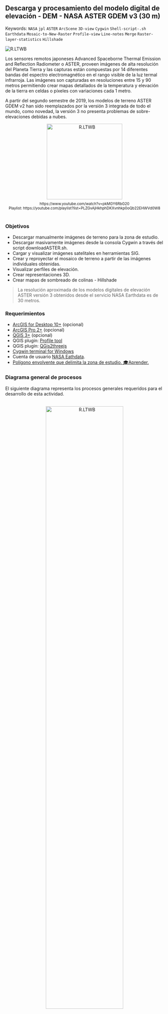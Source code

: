 ## Descarga y procesamiento del modelo digital de elevación - DEM - NASA ASTER GDEM v3 (30 m)
Keywords: `NASA` `jpl` `ASTER` `ArcScene` `3D-view` `Cygwin` `Shell-script-.sh` `Earthdata` `Mosaic-to-New-Raster` `Profile-view` `Line-notes` `Merge` `Raster-layer-statistics` `Hillshade`

![R.LTWB](Graph/DEMAster.png)

Los sensores remotos japoneses Advanced Spaceborne Thermal Emission and Reflection Radiometer o ASTER, proveen imágenes de alta resolución del Planeta Tierra y las capturas están compuestas por 14 diferentes bandas del espectro electromagnético en el rango visible de la luz termal infrarroja. Las imágenes son capturadas en resoluciones entre 15 y 90 metros permitiendo crear mapas detallados de la temperatura y elevación de la tierra en celdas o píxeles con variaciones cada 1 metro.

A partir del segundo semestre de 2019, los modelos de terreno ASTER GDEM v2 han sido reemplazados por la versión 3 integrada de todo el mundo, como novedad, la versión 3 no presenta problemas de sobre-elevaciones debidas a nubes.

<div align="center"><a href="http://www.youtube.com/watch?feature=player_embedded&v=pkMGY6RbG20" target="_blank"><img src="../../.icons/R.LTWB_PlayVideo.svg" alt="R.LTWB" width="240" border="0" /></a><sub><br>https://www.youtube.com/watch?v=pkMGY6RbG20<br>Playlist: https://youtube.com/playlist?list=PLZGvAjHkhphDKXvnhkp0oQb22EHWVd0W8</sub><br><br></div>


### Objetivos

* Descargar manualmente imágenes de terreno para la zona de estudio.
* Descargar masivamente imágenes desde la consola Cygwin a través del script downloadASTER.sh.
* Cargar y visualizar imágenes satelitales en herramientas SIG.
* Crear y reproyectar el mosaico de terreno a partir de las imágenes individuales obtenidas.
* Visualizar perfiles de elevación.
* Crear representaciones 3D.
* Crear mapas de sombreado de colinas - Hillshade

> La resolución aproximada de los modelos digitales de elevación ASTER versión 3 obtenidos desde el servicio NASA Earthdata es de 30 metros.


### Requerimientos

* [ArcGIS for Desktop 10+](https://desktop.arcgis.com/es/desktop/) (opcional)
* [ArcGIS Pro 2+](https://pro.arcgis.com/en/pro-app/latest/get-started/download-arcgis-pro.htm) (opcional)
* [QGIS 3+](https://qgis.org/) (opcional)
* QGIS plugin: [Profile tool](https://plugins.qgis.org/plugins/profiletool/)
* QGIS plugin: [QGis2threejs](https://plugins.qgis.org/plugins/Qgis2threejs/)
* [Cygwin terminal for Windows](https://www.cygwin.com/)
* Cuenta de usuario [NASA Eathdata](../UserCreation).
* [Polígono envolvente que delimita la zona de estudio. ](../../.shp/ZonaEstudioEnvelope.zip)[:mortar_board:Aprender.](../../Section01/CaseStudy)


### Diagrama general de procesos

El siguiente diagrama representa los procesos generales requeridos para el desarrollo de esta actividad.

<div align="center">
<br><img alt="R.LTWB" src="Graph/DEMAster.svg" width="70%"><br>
<sub>Convenciones generales en diagramas: clases de entidad en azul, dataset en gris oscuro, grillas en color verde, geo-procesos en rojo, procesos automáticos o semiautomáticos en guiones rojos y procesos manuales en amarillo. Líneas conectoras con guiones corresponden a procedimientos opcionales.</sub><br><br>
</div>


### Procedimiento de descarga

1. Ingresar al servicio web de la NASA: https://search.earthdata.nasa.gov y dar clic en Earthdata login.

> Realizar el ingreso de usuario usando _LOG IN_ o realizar el registro de nuevo usuario dando clic en _REGISTER_ [(ver instrucciones detalladas.)](../UserCreation)

2. Delimitar en la vista satelital la extensión de la zona a descargar, para ello podrá utilizar diferentes métodos como:

| Método    | Descripción                                                                                                                                                                                                            |
|-----------|------------------------------------------------------------------------------------------------------------------------------------------------------------------------------------------------------------------------|
| Polygon   | Acercarse a la zona requerida y mediante clics definir un polígono de delimitación.                                                                                                                                    |
| Rectangle | Cree un rectángulo especificando las esquinas SW y NE en valores de latitud y longitud en grados decimales, p. ej. para el Departamento del Cesar en Colombia deberá ingresar SW: 7,-75 NE: 11,-72.                    |
| Point     | Coordenada de un punto indicando la latitud y longitud en grados decimales referenciados en el sistema de proyección de coordenadas WGS84 o dando clic en pantalla.                                                    |
| Circle    | Circunferencia especificando un punto central y el radio de aferencia. En pantalla se puede realizar manualmente localizando el puntero cerca a la localización requerida y clic definiendo manualmente el radio.      |
| File      | Permite seleccionar un archivo comprimido .zip que contenga el o los polígonos que delimiten la zona de estudio. Los formatos admisibles son ESRI Shapefile, Keyhole Markup Languaje (.kml or .kmz), GeoJSON y GeoRSS. |

> Para búsquedas a partir de la opción rectangle especificando las coordenadas, p. ej. SW: 7,-75 NE: 11,-72 se resta internamente 0.1 grados alrededor del rectángulo SW: 7.1,-74.9 NE: 10.9,-72.1. Lo anterior para seleccionar únicamente las cuadrículas internas.

Para el caso de estudio, utilizaremos el método _File_ para definir la máscara de selección de elementos a descargar.

Desde la carpeta _.shp_ contenida en _D:\R.LTWB_, seleccione y comprima en formato .zip los archivos _ZonaEstudioEnvelope.dbf, ZonaEstudioEnvelope.prj, ZonaEstudioEnvelope.shp_ y _ZonaEstudioEnvelope.shx_ que conforman el Shapefile del polígono envolvente de la zona de estudio. El archivo comprimido [ZonaEstudioEnvelope.zip](../../.shp/ZonaEstudioEnvelope.zip) tendrá embebido el sistema de coordenadas geográfico GCS_MAGNA que podrá ser interpretado directamente por Earthdata.

> Para archivos de formas que utilicen un sistema de coordenadas proyectado, será necesario crear un mapa nuevo en blanco en ArcGIS o QGIS, asignar el sistema de proyección de coordenadas geográfico WGS84 correspondiente al EPSG 4326, cargar y exportar la capa ZonaEstudioEnvelope.shp utilizando el sistema de coordenadas del proyecto, nombrando el archivo exportado como ZonaEstudioEnvelopeWGS84.shp

![R.LTWB](Screenshot/EarthdataSearchByShapefile.png)

3. En la casilla de búsqueda ingresar **ASTER Global Digital Elevation Model V003**. Para la zona de estudio, es necesario descargar 9 cuadrículas.

Como puede observar, las cuadrículas son ortogonales y no contienen traslapos debido a que corresponde a un modelo ya procesado y recortado. Para la zona de estudio, la información del modelo digital de elevación ha sido obtenida, procesada e integrada desde 2000.03.01 hasta 2013.11.30.

![R.LTWB](Screenshot/EarthdataSearchResults.png)

Cada archivo o cuadrante seleccionado será uno de los 22600 cuadrantes de la superficie terrestre que han sido divididos en grados de 1º x 1º que aproximadamente cubren 111.11 km x 111.11 km de superficie.

4. Verifique en el mapa de previsualización que las celdas solicitadas corresponden al polígono de la zona de estudio y de clic en la opción de descarga de datos _Download All_. Seleccione _Direct Download_ para obtener los 9 archivos requeridos que tienen un peso aproximado de 213.1 MB y de clic en _Done_ y _Download Data_.

![R.LTWB](Screenshot/EarthdataSearchDirectDownload.png)

En la ventana de descarga de clic derecho y seleccione la opción _Open link in new tab_ en los archivos _dem.tif correspondientes a los archivos GeoTIFF del modelo digital de elevación. 

> Los archivos _*num.tif corresponden a validación y marcación de celdas ajustadas y no son requeridos para el ensamble del mosaico del modelo digital de elevación.

![R.LTWB](Screenshot/EarthdataSearchDirectDownloadLink.png)

Listado de enlaces obtenidos  
* https://data.lpdaac.earthdatacloud.nasa.gov/lp-prod-protected/ASTGTM.003/ASTGTMV003_N09W074_dem.tif
* https://data.lpdaac.earthdatacloud.nasa.gov/lp-prod-protected/ASTGTM.003/ASTGTMV003_N09W074_num.tif
* https://data.lpdaac.earthdatacloud.nasa.gov/lp-prod-protected/ASTGTM.003/ASTGTMV003_N08W075_dem.tif
* https://data.lpdaac.earthdatacloud.nasa.gov/lp-prod-protected/ASTGTM.003/ASTGTMV003_N08W075_num.tif
* https://data.lpdaac.earthdatacloud.nasa.gov/lp-prod-protected/ASTGTM.003/ASTGTMV003_N08W073_dem.tif
* https://data.lpdaac.earthdatacloud.nasa.gov/lp-prod-protected/ASTGTM.003/ASTGTMV003_N08W073_num.tif
* https://data.lpdaac.earthdatacloud.nasa.gov/lp-prod-protected/ASTGTM.003/ASTGTMV003_N08W074_dem.tif
* https://data.lpdaac.earthdatacloud.nasa.gov/lp-prod-protected/ASTGTM.003/ASTGTMV003_N08W074_num.tif
* https://data.lpdaac.earthdatacloud.nasa.gov/lp-prod-protected/ASTGTM.003/ASTGTMV003_N09W075_dem.tif
* https://data.lpdaac.earthdatacloud.nasa.gov/lp-prod-protected/ASTGTM.003/ASTGTMV003_N09W075_num.tif
* https://data.lpdaac.earthdatacloud.nasa.gov/lp-prod-protected/ASTGTM.003/ASTGTMV003_N09W073_dem.tif
* https://data.lpdaac.earthdatacloud.nasa.gov/lp-prod-protected/ASTGTM.003/ASTGTMV003_N09W073_num.tif
* https://data.lpdaac.earthdatacloud.nasa.gov/lp-prod-protected/ASTGTM.003/ASTGTMV003_N10W075_dem.tif
* https://data.lpdaac.earthdatacloud.nasa.gov/lp-prod-protected/ASTGTM.003/ASTGTMV003_N10W075_num.tif
* https://data.lpdaac.earthdatacloud.nasa.gov/lp-prod-protected/ASTGTM.003/ASTGTMV003_N10W073_dem.tif
* https://data.lpdaac.earthdatacloud.nasa.gov/lp-prod-protected/ASTGTM.003/ASTGTMV003_N10W073_num.tif
* https://data.lpdaac.earthdatacloud.nasa.gov/lp-prod-protected/ASTGTM.003/ASTGTMV003_N10W074_dem.tif
* https://data.lpdaac.earthdatacloud.nasa.gov/lp-prod-protected/ASTGTM.003/ASTGTMV003_N10W074_num.tif

Copie los archivos con terminación _dem.tif_ en la carpeta _.dem/ASTER_ del directorio _D:\R.LTWB_

> Tenga en cuenta que las imágenes obtenidas utilizan el sistema de referencia espacial geográfico GCS_WGS_1984 y que las elevaciones de cada celda o pixel corresponden a valores enteros en metros.

5. Descarga mediante shell script .sh con Cygwin [^1]

Con el propósito de realizar la descarga desde la consola de comandos a través de un script .sh, renombre la carpeta que contiene los archivos descargados manualmente desde Earthdata de .dem/ASTER a .dem/ASTER1 y cree una carpeta nueva vacía con el nombre .dem/ASTER.

> Earthdata directions for Linux: You must first make the script an executable by running the line 'chmod 777 download.sh' from the command line. After that is complete, the file can be executed by typing './download.sh'. For a detailed walk through of this process, please reference this How To guide.

> Earthdata directions for Windows: The file can be executed within Windows by first installing a Unix-like command line utility such as Cygwin. After installing Cygwin (or a similar utility), run the line 'chmod 777 download.sh' from the utility's command line, and then execute by typing './download.sh'.

Desde https://www.cygwin.com/, descargue e instale _Cygwin_ para Windows en la ruta _C:\cygwin64_ y ejecute la aplicación _Cygwin64 Terminal_ e ingrese los siguientes comandos:

* `chmod 777 'D:/R.LTWB/.src/downloadASTER.sh'` para establecer los permisos de lectura, escritura y ejecución por cualquier usuario con acceso a la consola y al archivo.
* `cd 'D:/R.LTWB/.dem/ASTER'` para ingresar al directorio ASTER de modelos digitales de elevación.
* `ls` para listar el contenido del directorio. Podrá observar que no existen archivos GeoTiFF correspondientes al modelo de terreno ni archivos de cookies.
* `'D:/R.LTWB/.src/downloadASTER.sh'` para ejecutar _download.sh_ y obtener los archivos del modelo de terreno y almacenarlos en el directorio _.dem/ASTER_

En la consola deberá ingresar su nombre de usuario y contraseña Earthdata para iniciar la descarga.

![R.LTWB](Screenshot/Cygwin64Commands.png)

Al finalizar la ejecución ejecute nuevamente el comando `ls` para listar los archivos descargados o verifique manualmente el directorio de descarga _.dem/ASTER_

Shell script [donwloadASTER.sh](../../.src/downloadASTER.sh) de Earthdata
```
#!/bin/bash

GREP_OPTIONS=''

cookiejar=$(mktemp cookies.XXX) #Original was XXXXXXXXXX
netrc=$(mktemp netrc.XXX)
chmod 0600 "$cookiejar" "$netrc"
function finish {
  rm -rf "$cookiejar" "$netrc"
}

trap finish EXIT
WGETRC="$wgetrc"

prompt_credentials() {
    echo "Enter your Earthdata Login or other provider supplied credentials"
    read -p "Username (r.ltwb): " username
    username=${username:-r.ltwb}
    read -s -p "Password: " password
    echo "machine urs.earthdata.nasa.gov login $username password $password" >> $netrc
    echo
}

exit_with_error() {
    echo
    echo "Unable to Retrieve Data"
    echo
    echo $1
    echo
    echo "https://data.lpdaac.earthdatacloud.nasa.gov/lp-prod-protected/ASTGTM.003/ASTGTMV003_N09W074_dem.tif"
    echo
    exit 1
}

prompt_credentials
  detect_app_approval() {
    approved=`curl -s -b "$cookiejar" -c "$cookiejar" -L --max-redirs 5 --netrc-file "$netrc" https://data.lpdaac.earthdatacloud.nasa.gov/lp-prod-protected/ASTGTM.003/ASTGTMV003_N09W074_dem.tif -w %{http_code} | tail  -1`
    if [ "$approved" -ne "302" ]; then
        # User didn't approve the app. Direct users to approve the app in URS
        exit_with_error "Please ensure that you have authorized the remote application by visiting the link below "
    fi
}

setup_auth_curl() {
    # Firstly, check if it require URS authentication
    status=$(curl -s -z "$(date)" -w %{http_code} https://data.lpdaac.earthdatacloud.nasa.gov/lp-prod-protected/ASTGTM.003/ASTGTMV003_N09W074_dem.tif | tail -1)
    if [[ "$status" -ne "200" && "$status" -ne "304" ]]; then
        # URS authentication is required. Now further check if the application/remote service is approved.
        detect_app_approval
    fi
}

setup_auth_wget() {
    # The safest way to auth via curl is netrc. Note: there's no checking or feedback
    # if login is unsuccessful
    touch ~/.netrc
    chmod 0600 ~/.netrc
    credentials=$(grep 'machine urs.earthdata.nasa.gov' ~/.netrc)
    if [ -z "$credentials" ]; then
        cat "$netrc" >> ~/.netrc
    fi
}

fetch_urls() {
  if command -v curl >/dev/null 2>&1; then
      setup_auth_curl
      while read -r line; do
        # Get everything after the last '/'
        filename="${line##*/}"

        # Strip everything after '?'
        stripped_query_params="${filename%%\?*}"

        curl -f -b "$cookiejar" -c "$cookiejar" -L --netrc-file "$netrc" -g -o $stripped_query_params -- $line && echo || exit_with_error "Command failed with error. Please retrieve the data manually."
      done;
  elif command -v wget >/dev/null 2>&1; then
      # We can't use wget to poke provider server to get info whether or not URS was integrated without download at least one of the files.
      echo
      echo "WARNING: Can't find curl, use wget instead."
      echo "WARNING: Script may not correctly identify Earthdata Login integrations."
      echo
      setup_auth_wget
      while read -r line; do
        # Get everything after the last '/'
        filename="${line##*/}"

        # Strip everything after '?'
        stripped_query_params="${filename%%\?*}"

        wget --load-cookies "$cookiejar" --save-cookies "$cookiejar" --output-document $stripped_query_params --keep-session-cookies -- $line && echo || exit_with_error "Command failed with error. Please retrieve the data manually."
      done;
  else
      exit_with_error "Error: Could not find a command-line downloader.  Please install curl or wget"
  fi
}

fetch_urls <<'EDSCEOF'
https://data.lpdaac.earthdatacloud.nasa.gov/lp-prod-protected/ASTGTM.003/ASTGTMV003_N09W074_dem.tif
https://data.lpdaac.earthdatacloud.nasa.gov/lp-prod-protected/ASTGTM.003/ASTGTMV003_N09W074_num.tif
https://data.lpdaac.earthdatacloud.nasa.gov/lp-prod-protected/ASTGTM.003/ASTGTMV003_N08W075_dem.tif
https://data.lpdaac.earthdatacloud.nasa.gov/lp-prod-protected/ASTGTM.003/ASTGTMV003_N08W075_num.tif
https://data.lpdaac.earthdatacloud.nasa.gov/lp-prod-protected/ASTGTM.003/ASTGTMV003_N08W073_dem.tif
https://data.lpdaac.earthdatacloud.nasa.gov/lp-prod-protected/ASTGTM.003/ASTGTMV003_N08W073_num.tif
https://data.lpdaac.earthdatacloud.nasa.gov/lp-prod-protected/ASTGTM.003/ASTGTMV003_N08W074_dem.tif
https://data.lpdaac.earthdatacloud.nasa.gov/lp-prod-protected/ASTGTM.003/ASTGTMV003_N08W074_num.tif
https://data.lpdaac.earthdatacloud.nasa.gov/lp-prod-protected/ASTGTM.003/ASTGTMV003_N09W075_dem.tif
https://data.lpdaac.earthdatacloud.nasa.gov/lp-prod-protected/ASTGTM.003/ASTGTMV003_N09W075_num.tif
https://data.lpdaac.earthdatacloud.nasa.gov/lp-prod-protected/ASTGTM.003/ASTGTMV003_N09W073_dem.tif
https://data.lpdaac.earthdatacloud.nasa.gov/lp-prod-protected/ASTGTM.003/ASTGTMV003_N09W073_num.tif
https://data.lpdaac.earthdatacloud.nasa.gov/lp-prod-protected/ASTGTM.003/ASTGTMV003_N10W075_dem.tif
https://data.lpdaac.earthdatacloud.nasa.gov/lp-prod-protected/ASTGTM.003/ASTGTMV003_N10W075_num.tif
https://data.lpdaac.earthdatacloud.nasa.gov/lp-prod-protected/ASTGTM.003/ASTGTMV003_N10W073_dem.tif
https://data.lpdaac.earthdatacloud.nasa.gov/lp-prod-protected/ASTGTM.003/ASTGTMV003_N10W073_num.tif
https://data.lpdaac.earthdatacloud.nasa.gov/lp-prod-protected/ASTGTM.003/ASTGTMV003_N10W074_dem.tif
https://data.lpdaac.earthdatacloud.nasa.gov/lp-prod-protected/ASTGTM.003/ASTGTMV003_N10W074_num.tif
EDSCEOF
```
> Modificando el listado de hiperenlaces contenido al final del script download.sh en la sección _fetch_urls_, podrá ingresar los cuadrantes requeridos para cualquier zona del mundo y realizar la descarga masiva de estos archivos.


### Creación y reproyección de mosaicos, visualización y representación 3D

Luego de los procesos de obtención de las imágenes satelitales, es necesaria la construcción de un mosaico único a partir de las imágenes individuales obtenidas para cada modelo de terreno. El balance hidrológico de largo plazo podrá ser realizado utilizando diferentes modelos de terreno y permitirá comparar la oferta hídrica obtenida utilizando diferentes superficies.

#### Instrucciones en ArcGIS for Desktop (10.2.2)

1. Abra el mapa _R.LTWB.mxd_ creado en la definición del [Caso de Estudio](../../Section01/CaseStudy) localizado en la carpeta _.map_ y agregue las 9 imágenes del modelo de elevación ASTER v3 y agrupe como _DEM ASTER v3_. Verifique que el sistema de proyección de coordenadas del mapa esté establecido como MAGNA_Colombia_CTM12. Desde las propiedades de cualquier imagen verifique su resolución, podrá observar que corresponde a 0.00027777778 x 0.00027777778 grados decimales debido a que el Datum es D_WGS_1984. 

![R.LTWB](Screenshot/ArcGISDesktop10.2.2LoadResolution.png)

2. Utilizando la herramienta _ArcToolBox / Data Management Tools / Raster / Raster Dataset / Mosaic to New Raster_, cree el mosaico de terreno a partir de las 9 imágenes, seleccionando y arrastrando las imágenes desde la tabla de contenido hacia la herramienta de mosaico, establezca los siguientes parámetros:

* Output Location: D:\R.LTWB\.dem\ASTER
* Raster Dataset Name with Extension: ASTGTMV003Mosaic.tif
* Spatial Reference for Raster (optional): MAGNA_Colombia_CTM12
* Pixel Type: 32_BIT_FLOAT (para conservar valores numéricos enteros puede utilizar el tipo original 16_BIT)
* Number of Bands: 1

> No es necesario establecer `Cellsize` debido a que el valor equivalente en metros será recalculado automáticamente a partir de la resolución original de las imágenes. Por tratarse de imágenes sin superposición, no es necesario modificar el operador y el modo de color del mosaico resultante.

![R.LTWB](Screenshot/ArcGISDesktop10.2.2MosaicToNewRaster.png)

Una vez finalice el ensamble del mosaico, este será cargado automáticamente al proyecto. Verifique que la imagen resultante utilice el sistema de referencia espacial MAGNA_Colombia_CTM12 y que la resolución de las celdas se encuentre en metros con valores aproximados de 30.68464585 x 30.68464585 metros. Para el mosaico creado, los valores de elevación se encuentran entre el rango de -84 a 5687 m.s.n.m.

![R.LTWB](Screenshot/ArcGISDesktop10.2.2MosaicToNewRasterResolution.png)

> Debido a que el tamaño del archivo de mosaico es superior a 100 MB, se han creado en GitHub dos archivos comprimidos en _.dem/ASTER_ denominados ASTGTMV003Mosaic.part1.rar y ASTGTMV003Mosaic.part2.rar

> El rango de elevaciones de la imagen de mosaico puede no coincidir en la representación con el rango de valores de las imágenes originales, para recalcular los estadísticos de una grilla en _ArcCatalog_ de clic en la imagen y seleccione la opción _Calculate Statistics_.

3. Simbolice el mosaico de terreno de forma ajustada _Stretched_ con efecto de falso sombreado o _Hillshade_ con Z:1 por tipo _Histogram Equalize_ e invirtiendo la rampa de color Negro a blanco. 

![R.LTWB](Screenshot/ArcGISDesktop10.2.2MosaicSymbology.png)

4. En el menú _Customize / Toolbars_ active la barra de _3D Analyst_, seleccione el DEM correspondiente al mosaico, cree manualmente una línea interpolada de muestreo en la dirección NW - SE del polígono [ZonaEstudioEnvelope.shp](../../.shp/ZonaEstudioEnvelope.zip) y visualice el gráfico de perfil. Rotule el gráfico de perfil como _Profile Graph NW - SE ASTER v3_

![R.LTWB](Screenshot/ArcGISDesktop10.2.2ProfileGraph.png)

5. En ArcScene, agregue la grilla _ASTGTMV003Mosaic.tif_, simbolice como efecto de falso Hillshade y defina las elevaciones en Z a partir de los valores discretos de los píxeles de la misma grilla y en las propiedades de la escena establezca 20 como exageración vertical. Agregue el archivo de formas de la zona de estudio _[ZonaEstudio.shp](../../.shp/ZonaEstudio.zip)_ y establezca la altura base a partir del DEM. Guarde la escena como _R.LTWB.sxd_ en la carpeta _.map_.

![R.LTWB](Screenshot/ArcSceneDesktop10.2.2Scene3D.png)

![R.LTWB](Screenshot/ArcSceneDesktop10.2.2Scene3DVerticalExaggeration.png)


#### Instrucciones en ArcGIS Pro (3.0.0)

1. Abra el mapa _ArcGISPro.aprx_ localizado en la carpeta _.map\ArcGISPro_, agregue las 9 imágenes del modelo de elevación ASTER v3 y agrupe como _DEM ASTER v3_. Verifique que el sistema de proyección de coordenadas del mapa esté establecido con MAGNA_Colombia_CTM12 correspondiente al identificador ESRI 103599.

![R.LTWB](Screenshot/ArcGISPro3.0.0LoadCoordinates.png)

2. Utilizando la herramienta _Mosaic to New Raster_, cree el mosaico a partir de las 9 imágenes independientes seleccionando _Pixel Type_ en _32 bit signed_. Nombre como _ASTGTMV003MosaicArcGISPro.tif_.

![R.LTWB](Screenshot/ArcGISPro3.0.0MosaicToNewRaster.png)

3. Simbolice el mosaico en modo de relieve sombreado o _Shaded Relief_ con _Z Scale Factor en 2_.

![R.LTWB](Screenshot/ArcGISPro3.0.0ShadedRelief.png)

4. En el menú _Map_ y en la sección _Layer_, seleccione la opción _Elevation Source Layer_ y establezca el modelo de terreno _ASTGTMV003MosaicArcGISPro.tif_.

![R.LTWB](Screenshot/ArcGISPro3.0.0ElevationSourceLayer.png)

5. Para visualizar perfiles a partir de líneas, en el menú Insert y en la sección Layer Templates, seleccione Line Map Notes. Automáticamente, se cargará una nueva capa denominada _Line Notes_.

Seleccione la capa _Line Notes_, de clic en el menú _Edit_ y establezca en la sección _Elevation Mode - Surface_ y _Ground_.

De clic en _Create_ y en el panel derecho de clic derecho sobre _Line Notes_ y seleccione _Properties_.

En la ventana de propiedades, seleccione en el panel izquierdo _Tools_ y en _Densify Lines_ establezca 30 metros para que al dibujar la línea de muestreo se obtengan valores en cada pixel del MDE. Recuerde que el modelo digital de elevación tiene una resolución aproximada de 30 metros.

![R.LTWB](Screenshot/ArcGISPro3.0.0LineNotesSetup.png)

En el panel de creación de entidades, seleccione la opción _Line_ y trace una línea en el sentido NW - SE del recuadro de la zona de estudio. La finalización de la línea de muestreo tomará algunos segundos debido a que corresponde a una línea 3D con múltiples nodos de acuerdo a la distancia de densificación indicada. En el menú _Edit_, de clic en _Save_ para terminar la edición de la capa.

![R.LTWB](Screenshot/ArcGISPro3.0.0LineNotesCreate.png)

Con la línea seleccionada, en el panel _Contents_ ubicado a la izquierda, de clic derecho sobre la capa _Line Notes_, seleccione la opción _Create Chart - Profile Graph_.

![R.LTWB](Screenshot/ArcGISPro3.0.0LineNotesProfileGraph.png)

6. Para representación 3D, en el menú _Insert_ y en la sección _Project_, seleccione la opción _New Map_ y agregue una nueva escena local. 

En el menú _Map_ y en la sección _Layer_, seleccione la opción _Elevation Source Layer_ y establezca el modelo de terreno _ASTGTMV003MosaicArcGISPro.tif_ como superficie de la escena.

En la tabla de contenido o _Contents_, seleccione _Ground_ en _Elevation Surfaces_, luego en el menú _Elevation Surface Layer_ ingrese en el panel _Drawing_ un valor de 20 como _Vertical Exaggeration_. 

Rote la escena utilizando clic sostenido de la rueda del mouse. Cambie la simbología primaria del DEM a _Shaded Relief_ y agregue el polígono de la zona de estudio.

![R.LTWB](Screenshot/ArcGISPro3.0.0Scene3D.png)


#### Instrucciones en QGIS (3.26.0)

1. Abra el mapa _R.LTWB.qgz_ localizado en la carpeta _.map_ y agregue las 9 imágenes del modelo de elevación ASTER v3. Verifique que el sistema de proyección de coordenadas del mapa esté establecido con MAGNA_Colombia_CTM12 correspondiente al identificador _EPSG: 9377_.

En el cuadro de búsqueda del _Processing Toolbox_ ingrese _Merge_ y seleccione la opción _Merge_ disponible en _Raster miscellaneous_ de _GDAL_. Desde la opción _Input rasters_, seleccione las 9 imágenes cargadas en el mapa, establezca en tipo _Int16_ correspondiente a valores enteros como en las imágenes originales y de clic en Run. No es necesario definir un nombre de archivo de salida en _Merged_ debido a que primero crearemos un archivo temporal denominado _Merged_ que luego podrá ser exportado y reproyectado al sistema de coordenadas requerido.

![R.LTWB](Screenshot/QGIS3.26.0Merge.png)

2. Desde el panel _Layers_, de clic derecho en la capa temporal _Merged_ y, exporte en la carpeta _./dem/ASTER_ la imagen de mosaico como _ASTGTMV003MosaicQGIS.tif_ asignando el EPSG 9377.

> En QGIS, el tamaño regular de las celdas originales de 30.68464585 metros obtenido de la conversión de grados a metros por el cambio del sistema de coordenadas no se mantiene, se recomienda ingresar un valor idéntico de resolución horizontal y vertical. Considerar que para el desarrollo del balance hidrológico de largo plazo, el tamaño de las celdas debe ser verificado y establecido en función de los valores obtenidos en la grilla.

![R.LTWB](Screenshot/QGIS3.26.0MergeExport.png)

3. Luego de cargar la grilla, podrá observar que el rango de valores de la grilla resultante inicia en cero, lo cual visualmente no es correcto debido a que en las imágenes originales existen valores de -84 metros. Lo anterior debido a que es necesario recalcular los estadísticos de la grilla, para ello utilizar la opción _Raster layer statistics_ disponible en el _Processing Toolbox_ dentro del grupo de herramientas _Raster analysis_. 

![R.LTWB](Screenshot/QGIS3.26.0RasterLayerStatistics.png)

> En QGIS, el tamaño del archivo del mapa grillado Merged puede ser considerable mayor al obtenido mediante ArcGIS.

4. Para la visualización de perfiles de muestreo, en el menú _Plugins_ seleccione _Manage and Install Plugins..._, en la caja de búsqueda ingrese _Profile tool_ e instale esta herramienta.

![R.LTWB](Screenshot/QGIS3.26.0ProfileToolInstall.png)

En el panel _Layers_, seleccione el modelo de elevación _ASTGTMV003MosaicQGIS.tif_ y en el _Profile tool_ de clic en _Add Layer_, luego cree una línea temporal en el sentido NW - SE del recuadro de la zona de estudio.

![R.LTWB](Screenshot/QGIS3.26.0ProfileTool.png)

5. Para la representación 3D instale el complemento QGis2threejs.

![R.LTWB](Screenshot/QGIS3.26.0QGis2threejsInstall.png)

En el menu _WEB_, seleccione la opción _QGis2threejs Exporter_, active el DEM correspondiente al modelo de terreno _ASTGTMV003MosaicQGIS.tif_, observará que el modelo
3D no permite visualizar las variaciones de la altura. En el menú _Scene_ seleccione _Scene Settings_ y defina _Z exaggereation en 20_.

![R.LTWB](Screenshot/QGIS3.26.0QGis2threejsScene.png)

### Sombreado de colinas - Hillshade

A través de la herramienta Hillshade, se crea un mapa de relieve sombreado simplificado teniendo en cuenta el ángulo y altura de la fuente de iluminación, es frecuentemente utilizado para interpretar el relieve del terreno de una forma visualmente clara o como mapa base en la representación espacial de otros fenómenos. Si bien las herramientas SIG disponen de simbologías de representación al vuelo para falso Hillshade, la creación de este mapa es útil debido a que la grilla resultante es ligera de representar y contiene valores discretos enteros de celdas entre 0 y 254 o 0 y 255 dependiendo de la herramienta SIG usada para su creación.

> Para la generación correcta del mapa de sombreado de colinas es necesario que el mapa utilice un sistema de coordenadas proyectado, para el caso de estudio utilizar MAGNA origen único nacional o CTM12.

En ArcGIS for Desktop, el mapa de sombreado puede ser creado con la herramienta _Spatial Analyst_ o _3D Analyst_ / Surface / Hillshade. Los parámetros requeridos son la grilla de mosaico, el azimuth y la altitud de la posición del sol en grados. Nombre el mapa como ASTGTMV003MosaicHillshade.tif

![R.LTWB](Screenshot/ArcGISDesktop10.2.2MosaicHillshade.png)

En ArcGIS Pro, el mapa de sombreado puede es creado con la herramienta _Spatial Analyst Tools_ o _3D Analyst_ / Surface / Hillshade. Los parámetros requeridos son los mismos requeridos por ArcGIS for Desktop. Nombre el mapa como ASTGTMV003MosaicArcGISProHillshade.tif

![R.LTWB](Screenshot/ArcGISPro3.0.0MosaicHillshade.png)

En QGIS, el mapa de sombreado puede es creado con la herramienta _Processing Toolbox / Raster terrain analysis / Hillshade_ o también con GDAL. AL igual que en ArcGIS, los parámetros son el azimut o ángulo horizontal y el ángulo vertical. Generar solo temporalmente y no guardar en disco.

![R.LTWB](Screenshot/QGIS3.26.0MergeHillshade.png)

En este momento dispone de grillas integradas de elevación ASTER que cubren toda la zona de estudio y mapas de representación de colinas hillshade. 

<div align="center">

| Aplicación / grilla            | Descargar :open_file_folder:                                                                                                                           |
|:-------------------------------|:-------------------------------------------------------------------------------------------------------------------------------------------------------|
| ArcGIS for Desktop / mosaic    | [part1.rar](../../.dem/ASTER/ASTGTMV003Mosaic.part1.rar), [part2.rar](../../.dem/ASTER/ASTGTMV003Mosaic.part2.rar)                                     |
| ArcGIS for Desktop / hillshade | [part1.rar](../../.dem/ASTER/ASTGTMV003MosaicHillshade.part1.rar), [part2.rar](../../.dem/ASTER/ASTGTMV003MosaicHillshade.part2.rar)                   |
| ArcGIS Pro / mosaic            | [part1.rar](../../.dem/ASTER/ASTGTMV003MosaicArcGISPro.part1.rar), [part2.rar](../../.dem/ASTER/ASTGTMV003MosaicArcGISPro.part2.rar)                   |
| ArcGIS Pro / hillshade         | [part1.rar](../../.dem/ASTER/ASTGTMV003MosaicArcGISProHillshade.part1.rar), [part2.rar](../../.dem/ASTER/ASTGTMV003MosaicArcGISProHillshade.part2.rar) |
| QGIS                           | [.rar](../../.dem/ASTER/ASTGTMV003MosaicQGIS.rar)                                                                                                      |

</div>


### Actividades complementarias:pencil2:

En la siguiente tabla se listan las actividades complementarias que deben ser desarrolladas y documentadas por el estudiante en un único archivo de Adobe Acrobat .pdf. El documento debe incluir portada (mostrar nombre completo, código y enlace a su cuenta de GitHub), numeración de páginas, tabla de contenido, lista de tablas, lista de ilustraciones, introducción, objetivo general, capítulos por cada ítem solicitado, conclusiones y referencias bibliográficas.

| Actividad | Alcance                                                                                            |
|:---------:|:---------------------------------------------------------------------------------------------------|
|     1     | Realice el procedimiento presentado en esta clase en ArcGIS for Desktop, ArcGIS Pro y QGIS.        |
|     2     | Investigue y documente a través de que librerías Python se pueden descargar archivos de EarthData. |
|     3     | Investigue y documente las diferencias entre las versiones 1, 2 y 3 del modelo ASTER GDEM.         |


### Compatibilidad

* Esta actividad puede ser desarrollada con cualquier herramienta SIG que disponga de herramientas de visualización 3D.
* Para la descarga puede utilizar cualquier navegador de Internet actualizado.
* Descargas mediante script pueden ser realizadas en Linux, subsistemas de Linux para Windows o desde terminales emuladoras como Cygwin.


### Referencias

* https://doi.org/10.5067/ASTER/ASTGTM.003
* https://lpdaac.usgs.gov
* https://asterweb.jpl.nasa.gov/
* https://pro.arcgis.com/en/pro-app/2.8/help/mapping/navigation/profile-viewing.htm
* https://pro.arcgis.com/en/pro-app/latest/help/mapping/layer-properties/elevation-surfaces.htm
* https://www.qgistutorials.com/en/docs/3/raster_mosaicing_and_clipping.html
* [Using the Profile Tool plugin in QGIS](https://www.youtube.com/watch?v=UD0Oumv5y1w)
* [ASTER Global Water Bodies Database NetCDF V001](https://search.earthdata.nasa.gov/search/granules?p=C1575734501-LPDAAC_ECS)
* [ASTER Global Digital Elevation Model Attributes NetCDF V003](https://search.earthdata.nasa.gov/search/granules?p=C1575733858-LPDAAC_ECS)
* [ASTER Global Digital Elevation Model NetCDF V003](https://search.earthdata.nasa.gov/search/granules?p=C1575731655-LPDAAC_ECS)
* Montenegro Gambini, Julio. El Modelo Digital Global ASTER GDEM, caracterización y aplicaciones en distintas áreas. Laboratorio Nacional de Hidráulica. Lima, Perú. Abril del 2012.
* https://pro.arcgis.com/en/pro-app/latest/tool-reference/data-management/mosaic-to-new-raster.htm
* https://pro.arcgis.com/en/pro-app/latest/help/analysis/raster-functions/hillshade-function.htm


### Control de versiones

| Versión     | Descripción                                                                                                                       | Autor                                      | Horas |
|-------------|:----------------------------------------------------------------------------------------------------------------------------------|--------------------------------------------|:-----:|
| 2022.07.20  | Inclusión de diagrama de procesos.                                                                                                | [rcfdtools](https://github.com/rcfdtools)  |  0.5  |
| 2022.07.12  | Creación de mapa de sombreado de colinas - Hillshade.                                                                             | [rcfdtools](https://github.com/rcfdtools)  |   1   |
| 2022.07.11  | Creación de mosaico, reproyección, visualización y representación 3D - Instrucciones en QGIS.                                     | [rcfdtools](https://github.com/rcfdtools)  |   3   |
| 2022.07.10  | Creación de mosaico, reproyección, visualización y representación 3D - Instrucciones en ArcGIS for Desktop (10.2.2) y ArcGIS Pro. | [rcfdtools](https://github.com/rcfdtools)  |   5   |
| 2022.07.09  | Versión inicial con descarga manual y descarga desde consola utilizando Cygwin y el script download.sh de Earthdata.              | [rcfdtools](https://github.com/rcfdtools)  |  7.5  |


##

_R.LTWB es de uso libre para fines académicos, conoce nuestra licencia, cláusulas, condiciones de uso y como referenciar los contenidos publicados en este repositorio, dando [clic aquí](https://github.com/rcfdtools/R.LTWB/wiki/License)._

_¡Encontraste útil este repositorio!, apoya su difusión marcando este repositorio con una ⭐ o síguenos dando clic en el botón Follow de [rcfdtools](https://github.com/rcfdtools) en GitHub._

| [Anterior](../UserCreation) | [:house: Inicio](../../Readme.md) | [:beginner: Ayuda / Colabora](https://github.com/rcfdtools/R.LTWB/discussions/4) | [Siguiente](../DEMSrtm) |
|-----------------------------|-----------------------------------|----------------------------------------------------------------------------------|-------------------------|

[^1]: Script .sh tomado de la ventana de descarga de https://search.earthdata.nasa.gov/ 
